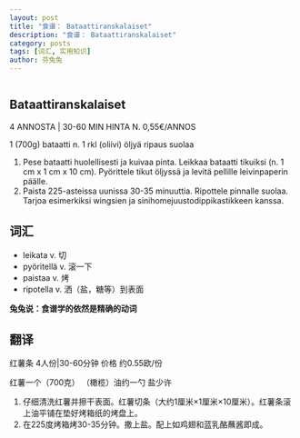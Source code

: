 ```yaml
---
layout: post
title: "食谱： Bataattiranskalaiset"
description: "食谱： Bataattiranskalaiset"
category: posts
tags: [词汇, 实用知识]
author: 芬兔兔
---
```


<figure>
    <a href="http://i.imgur.com/tx7G6Xo.jpg"><img src="http://i.imgur.com/tx7G6Xo.jpg" alt=""></a>
</figure>

## Bataattiranskalaiset

4 ANNOSTA | 30-60 MIN
HINTA N. 0,55€/ANNOS

1 (700g) bataatti
n. 1 rkl (oliivi) öljyä
ripaus suolaa

1. Pese bataatti huolellisesti ja kuivaa pinta. Leikkaa bataatti tikuiksi (n. 1 cm x 1 cm x 10 cm). Pyörittele tikut öljyssä ja levitä pellille leivinpaperin päälle.
2. Paista 225-asteissa uunissa 30-35 minuuttia. Ripottele pinnalle suolaa. Tarjoa esimerkiksi wingsien ja sinihomejuustodippikastikkeen kanssa.

## 词汇

- leikata v. 切
- pyöritellä v. 滚一下
- paistaa v. 烤
- ripotella v. 洒（盐，糖等）到表面

**兔兔说：食谱学的依然是精确的动词**

## 翻译

红薯条
4人份|30-60分钟
价格 约0.55欧/份

红薯一个（700克）
（橄榄）油约一勺
盐少许

1. 仔细清洗红薯并擦干表面。红薯切条（大约1厘米×1厘米×10厘米）。红薯条滚上油平铺在垫好烤箱纸的烤盘上。
2. 在225度烤箱烤30-35分钟。撒上盐。配上如鸡翅和蓝乳酪蘸酱即成。
